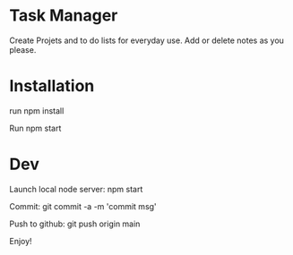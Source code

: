 # Task Manager

Create Projets and to do lists for everyday use. Add or delete notes as you please.


# Installation

run npm install

Run npm start

# Dev

Launch local node server: npm start

Commit: git commit -a -m 'commit msg'

Push to github: git push origin main

Enjoy!
